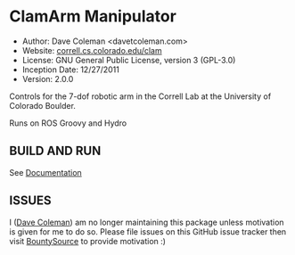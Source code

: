 ClamArm Manipulator
==========
* Author: Dave Coleman <davetcoleman.com>
* Website: [correll.cs.colorado.edu/clam](http://correll.cs.colorado.edu/clam)
* License: GNU General Public License, version 3 (GPL-3.0)
* Inception Date: 12/27/2011
* Version: 2.0.0

Controls for the 7-dof robotic arm in the Correll Lab at the University of Colorado Boulder. 

Runs on ROS Groovy and Hydro

BUILD AND RUN
---------

See [Documentation](http://correll.cs.colorado.edu/clam/?page_id=28)


ISSUES
---------
I ([Dave Coleman](http://davetcoleman.com/)) am no longer maintaining this package unless motivation is given for me to do so. Please file issues on this GitHub issue tracker then visit [BountySource](https://www.bountysource.com/trackers/226615-davetcoleman-clam) to provide motivation :)
